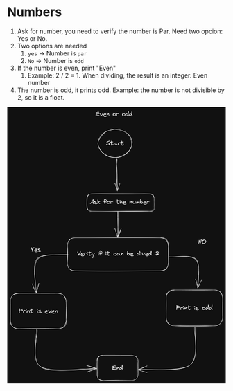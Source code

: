 # Numbers
1. Ask for number, you need to verify the number is Par. Need two opcion: Yes or No.
2. Two options are needed
	1. `yes` -> Number is `par`
	2. `No` -> Number is `odd`
3. If the number is even, print "Even"
	1. Example: 2 / 2 = 1. When dividing, the result is an integer. Even number
4. The number is odd, it prints odd.
		Example: the number is not divisible by 2, so it is a float.

		
![](./draw/Numbers.png)